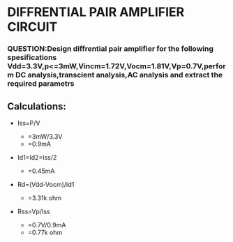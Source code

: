 # DIFFRENTIAL PAIR AMPLIFIER CIRCUIT
### QUESTION:Design diffrential pair amplifier for the following spesifications Vdd=3.3V,p<=3mW,Vincm=1.72V,Vocm=1.81V,Vp=0.7V,perform DC analysis,transcient analysis,AC analysis and extract the required parametrs
## Calculations:
  - Iss=P/V
    - =3mW/3.3V
    - =0.9mA

  - Id1=Id2=Iss/2
    - =0.45mA
     
  - Rd=(Vdd-Vocm)/Id1
    - =3.31k ohm
    
  - Rss=Vp/Iss
     - =0.7V/0.9mA
     - =0.77k ohm
  
